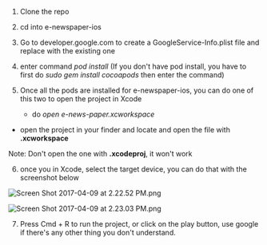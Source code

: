1. Clone the repo
2. cd into e-newspaper-ios
3. Go to developer.google.com to create a GoogleService-Info.plist file and replace with the existing one
4. enter command *pod install* (If you don't have pod install, you have to first do *sudo gem install cocoapods* then enter the command)
5. Once all the pods are installed for e-newspaper-ios, you can do one of this two to open the project in Xcode

   * do *open e-news-paper.xcworkspace* 
*    open the project in your finder and locate and open the file with **.xcworkspace**
   
Note:
  Don't open the one with **.xcodeproj**, it won't work

6. once you in Xcode, select the target device, you can do that with the screenshot below

  ![Screen Shot 2017-04-09 at 2.22.52 PM.png](https://bitbucket.org/repo/R9rG9K6/images/1825863888-Screen%20Shot%202017-04-09%20at%202.22.52%20PM.png)


![Screen Shot 2017-04-09 at 2.23.03 PM.png](https://bitbucket.org/repo/R9rG9K6/images/340643385-Screen%20Shot%202017-04-09%20at%202.23.03%20PM.png)


7. Press Cmd + R to run the project, or click on the play button, use google if there's any other thing you don't understand.
